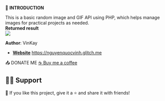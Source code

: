     
🚀 **INTRODUCTION**

This is a basic random image and GIF API using PHP, which helps manage images for practical projects as needed.  
**Returned result**  
<img src="[https://example.com/logo.png](https://github.com/vinkay215/Random-Image-API/blob/main/img.png?raw=true)"/>  


**Author**: VinKay
- **[Website]([https://github.com/DenverCoder1](https://nguyenquocvinh.glitch.me/)https://nguyenquocvinh.glitch.me/)**
https://nguyenquocvinh.glitch.me

📤 DONATE ME
[☕ Buy me a coffee](https://nguyenquocvinh.glitch.me/Donate)

## 🙋‍♂️ Support
💙 If you like this project, give it a ⭐ and share it with friends!


